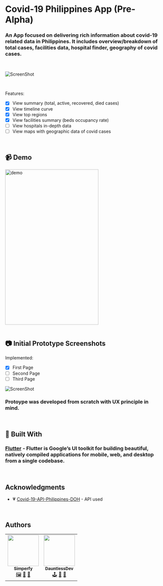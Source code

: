 # Covid-19 Philippines App (Pre-Alpha)

### An App focused on delivering rich information about covid-19 related data in Philippines. It includes overview/breakdown of total cases, facilities data, hospital finder, geography of covid cases.

<br>

![ScreenShot](docs/gifs/page1.gif)

<br>

Features:
- [x] View summary (total, active, recovered, died cases)
- [x] View timeline curve
- [x] View top regions
- [x] View facilities summary (beds occupancy rate)
- [ ] View hospitals in-depth data
- [ ] View maps with geographic data of covid cases

<br>

## 📹 Demo

<div>
<img src="docs/gifs/page1.gif" alt="demo" height="500" width="300" >
</div>

<br>

## 📷 Initial Prototype Screenshots

Implemented:
- [x] First Page
- [ ] Second Page
- [ ] Third Page

![ScreenShot](docs/screenshots/overview.png)
### Protoype was developed from scratch with UX principle in mind.

<br>

## 🔧 Built With

### [Flutter](https://flutter.dev/) - Flutter is Google’s UI toolkit for building beautiful, natively compiled applications for mobile, web, and desktop from a single codebase.

<br>

## Acknowledgments

* 💗 [Covid-19-API-Philippines-DOH](https://github.com/Simperfy/Covid-19-API-Philippines-DOH) - API used

<br>

## Authors

<table>
  <tr>
      <td align="center">
          <a href="https://github.com/Simperfy">
              <img src="https://github.com/Simperfy.png?size=100" width="100px;" alt=""/>
              <br/>
              <sub>
                  <b>Simperfy</b>
              </sub>
          </a>
          <br/>
          <a href="#" title="Frontend">🖼️</a>
          <a href="#" title="Reviewed Pull Requests">👀</a>
          <a href="#" title="Documentation">📖</a>
      </td>
      <td align="center">
          <a href="https://github.com/DauntlessDev">
              <img src="https://github.com/DauntlessDev.png?size=100" width="100px;" alt=""/>
              <br/>
              <sub>
                  <b>DauntlessDev</b>
              </sub>
          </a>
          <br/>
          <a href="#" title="Backend">🕹️</a>
          <a href="#" title="Reviewed Pull Requests">👀</a>
          <a href="#" title="Documentation">📖</a>
      </td>
  </tr>
</table>